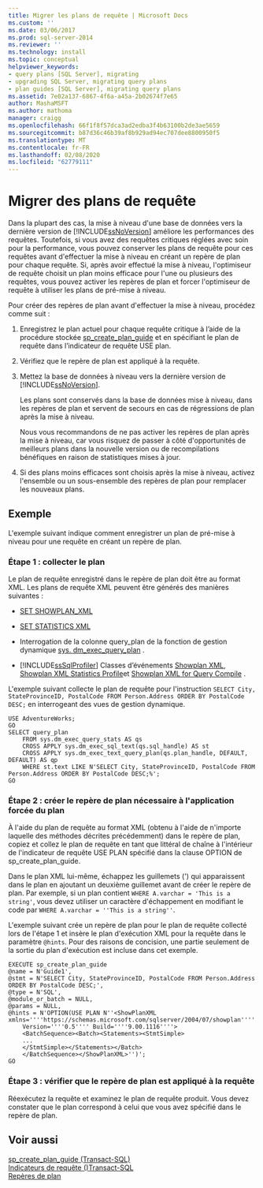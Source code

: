 ```yaml
---
title: Migrer les plans de requête | Microsoft Docs
ms.custom: ''
ms.date: 03/06/2017
ms.prod: sql-server-2014
ms.reviewer: ''
ms.technology: install
ms.topic: conceptual
helpviewer_keywords:
- query plans [SQL Server], migrating
- upgrading SQL Server, migrating query plans
- plan guides [SQL Server], migrating query plans
ms.assetid: 7e02a137-6867-4f6a-a45a-2b02674f7e65
author: MashaMSFT
ms.author: mathoma
manager: craigg
ms.openlocfilehash: 66f1f8f57dca3ad2edba3f4b63100b2de3ae5659
ms.sourcegitcommit: b87d36c46b39af8b929ad94ec707dee8800950f5
ms.translationtype: MT
ms.contentlocale: fr-FR
ms.lasthandoff: 02/08/2020
ms.locfileid: "62779111"
---
```

# <a name="migrate-query-plans"></a>Migrer des plans de requête
  Dans la plupart des cas, la mise à niveau d'une base de données vers la dernière version de [!INCLUDE[ssNoVersion](../../includes/ssnoversion-md.md)] améliore les performances des requêtes. Toutefois, si vous avez des requêtes critiques réglées avec soin pour la performance, vous pouvez conserver les plans de requête pour ces requêtes avant d'effectuer la mise à niveau en créant un repère de plan pour chaque requête. Si, après avoir effectué la mise à niveau, l'optimiseur de requête choisit un plan moins efficace pour l'une ou plusieurs des requêtes, vous pouvez activer les repères de plan et forcer l'optimiseur de requête à utiliser les plans de pré-mise à niveau.  
  
 Pour créer des repères de plan avant d'effectuer la mise à niveau, procédez comme suit :  
  
1.  Enregistrez le plan actuel pour chaque requête critique à l’aide de la procédure stockée [sp_create_plan_guide](/sql/relational-databases/system-stored-procedures/sp-create-plan-guide-transact-sql) et en spécifiant le plan de requête dans l’indicateur de requête USE plan.  
  
2.  Vérifiez que le repère de plan est appliqué à la requête.  
  
3.  Mettez la base de données à niveau vers la dernière version de [!INCLUDE[ssNoVersion](../../includes/ssnoversion-md.md)].  
  
     Les plans sont conservés dans la base de données mise à niveau, dans les repères de plan et servent de secours en cas de régressions de plan après la mise à niveau.  
  
     Nous vous recommandons de ne pas activer les repères de plan après la mise à niveau, car vous risquez de passer à côté d'opportunités de meilleurs plans dans la nouvelle version ou de recompilations bénéfiques en raison de statistiques mises à jour.  
  
4.  Si des plans moins efficaces sont choisis après la mise à niveau, activez l'ensemble ou un sous-ensemble des repères de plan pour remplacer les nouveaux plans.  
  
## <a name="example"></a>Exemple  
 L'exemple suivant indique comment enregistrer un plan de pré-mise à niveau pour une requête en créant un repère de plan.  
  
### <a name="step-1-collect-the-plan"></a>Étape 1 : collecter le plan  
 Le plan de requête enregistré dans le repère de plan doit être au format XML. Les plans de requête XML peuvent être générés des manières suivantes :  
  
-   [SET SHOWPLAN_XML](/sql/t-sql/statements/set-showplan-xml-transact-sql)  
  
-   [SET STATISTICS XML](/sql/t-sql/statements/set-statistics-xml-transact-sql)  
  
-   Interrogation de la colonne query_plan de la fonction de gestion dynamique [sys. dm_exec_query_plan](/sql/relational-databases/system-dynamic-management-views/sys-dm-exec-query-plan-transact-sql) .  
  
-   [!INCLUDE[ssSqlProfiler](../../includes/sssqlprofiler-md.md)] Classes d’événements [Showplan XML](../../relational-databases/event-classes/showplan-xml-event-class.md), [Showplan XML Statistics Profile](../../relational-databases/event-classes/showplan-xml-statistics-profile-event-class.md)et [Showplan XML for Query Compile](../../relational-databases/event-classes/showplan-xml-for-query-compile-event-class.md) .  
  
 L'exemple suivant collecte le plan de requête pour l'instruction `SELECT City, StateProvinceID, PostalCode FROM Person.Address ORDER BY PostalCode DESC;` en interrogeant des vues de gestion dynamique.  
  
```  
USE AdventureWorks;  
GO  
SELECT query_plan  
    FROM sys.dm_exec_query_stats AS qs   
    CROSS APPLY sys.dm_exec_sql_text(qs.sql_handle) AS st  
    CROSS APPLY sys.dm_exec_text_query_plan(qs.plan_handle, DEFAULT, DEFAULT) AS qp  
    WHERE st.text LIKE N'SELECT City, StateProvinceID, PostalCode FROM Person.Address ORDER BY PostalCode DESC;%';  
GO  
```  
  
### <a name="step-2-create-the-plan-guide-to-force-the-plan"></a>Étape 2 : créer le repère de plan nécessaire à l'application forcée du plan  
 À l'aide du plan de requête au format XML (obtenu à l'aide de n'importe laquelle des méthodes décrites précédemment) dans le repère de plan, copiez et collez le plan de requête en tant que littéral de chaîne à l'intérieur de l'indicateur de requête USE PLAN spécifié dans la clause OPTION de sp_create_plan_guide.  
  
 Dans le plan XML lui-même, échappez les guillemets (') qui apparaissent dans le plan en ajoutant un deuxième guillemet avant de créer le repère de plan. Par exemple, si un plan contient `WHERE A.varchar = 'This is a string'`, vous devez utiliser un caractère d'échappement en modifiant le code par `WHERE A.varchar = ''This is a string''`.  
  
 L'exemple suivant crée un repère de plan pour le plan de requête collecté lors de l'étape 1 et insère le plan d'exécution XML pour la requête dans le paramètre `@hints`. Pour des raisons de concision, une partie seulement de la sortie du plan d'exécution est incluse dans cet exemple.  
  
```  
EXECUTE sp_create_plan_guide   
@name = N'Guide1',  
@stmt = N'SELECT City, StateProvinceID, PostalCode FROM Person.Address ORDER BY PostalCode DESC;',  
@type = N'SQL',  
@module_or_batch = NULL,  
@params = NULL,  
@hints = N'OPTION(USE PLAN N''<ShowPlanXML xmlns=''''https://schemas.microsoft.com/sqlserver/2004/07/showplan''''   
    Version=''''0.5'''' Build=''''9.00.1116''''>  
    <BatchSequence><Batch><Statements><StmtSimple>  
    ...  
    </StmtSimple></Statements></Batch>  
    </BatchSequence></ShowPlanXML>'')';  
GO  
```  
  
### <a name="step-3-verify-that-the-plan-guide-is-applied-to-the-query"></a>Étape 3 : vérifier que le repère de plan est appliqué à la requête  
 Réexécutez la requête et examinez le plan de requête produit. Vous devez constater que le plan correspond à celui que vous avez spécifié dans le repère de plan.  
  
## <a name="see-also"></a>Voir aussi  
 [sp_create_plan_guide &#40;Transact-SQL&#41;](/sql/relational-databases/system-stored-procedures/sp-create-plan-guide-transact-sql)   
 [Indicateurs de requête &#40;&#41;Transact-SQL](/sql/t-sql/queries/hints-transact-sql-query)   
 [Repères de plan](../../relational-databases/performance/plan-guides.md)  
  
  

